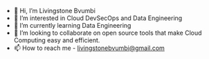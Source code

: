 - 👋 Hi, I’m Livingstone Bvumbi
- 👀 I’m interested in Cloud DevSecOps and Data Engineering
- 🌱 I’m currently learning Data Engineering
- 💞️ I’m looking to collaborate on open source tools that make Cloud Computing easy and efficient.
- 📫 How to reach me - livingstonebvumbi@gmail.com

<!---
Bvumbi/Bvumbi is a ✨ special ✨ repository because its `README.md` (this file) appears on your GitHub profile.
You can click the Preview link to take a look at your changes.
--->
